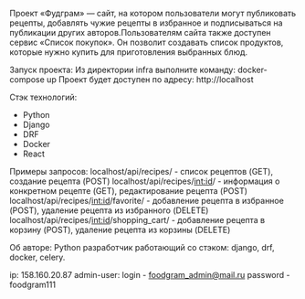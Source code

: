 Проект «Фудграм» — сайт, на котором пользователи могут публиковать рецепты, добавлять чужие рецепты в избранное и подписываться на публикации других авторов.Пользователям сайта также доступен сервис «Список покупок». Он позволит создавать список продуктов, которые нужно купить для приготовления выбранных блюд.

Запуск проекта:
Из директории infra выполните команду: docker-compose up
Проект будет доступен по адресу:  http://localhost

Стэк технологий:
- Python
- Django
- DRF
- Docker
- React

Примеры запросов:
localhost/api/recipes/ - список рецептов (GET), создание рецепта (POST)
localhost/api/recipes/<int:id>/ - информация о конкретном рецепте (GET), редактирование рецепта (POST)
localhost/api/recipes/<int:id>/favorite/ - добавление рецепта в избранное (POST), удаление рецепта из избранного (DELETE)
localhost/api/recipes/<int:id>/shopping_cart/ - добавление рецепта в корзину (POST), удаление рецепта из корзины (DELETE) 

Об авторе:
    Python разработчик работающий со стэком: django, drf, docker, celery.

ip: 158.160.20.87
admin-user:
  login - foodgram_admin@mail.ru
  password - foodgram111